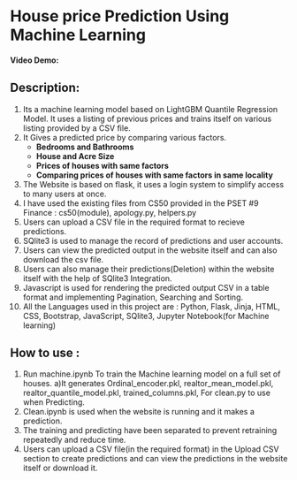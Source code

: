 # House price Prediction Using Machine Learning
#### Video Demo:  <URL HERE>
## Description: 
1. Its a machine learning model based on LightGBM Quantile Regression Model. It uses a listing of previous prices and trains itself on various listing provided by a CSV file.
2. It Gives a predicted price by comparing various factors.
   - **Bedrooms and Bathrooms**  
   - **House and Acre Size**  
   - **Prices of houses with same factors**  
   - **Comparing prices of houses with same factors in same locality**
3. The Website is based on flask, it uses a login system to simplify access to many users at once.
4. I have used the existing files from CS50 provided in the PSET #9 Finance : cs50(module), apology.py, helpers.py
5. Users can upload a CSV file in the required format to recieve predictions.
6. SQlite3 is used to manage the record of predictions and user accounts.
7. Users can view the predicted output in the website itself and can also download the csv file.
8. Users can also manage their predictions(Deletion) within the website itself with the help of SQlite3 Integration.
9. Javascript is used for rendering the predicted output CSV in a table format and implementing Pagination, Searching and Sorting.
10. All the Languages used in this project are : Python, Flask, Jinja, HTML, CSS, Bootstrap, JavaScript, SQlite3, Jupyter Notebook(for Machine learning)

## How to use : 
1) Run machine.ipynb To train the Machine learning model on a full set of houses.
    a)It generates Ordinal_encoder.pkl, realtor_mean_model.pkl, realtor_quantile_model.pkl, trained_columns.pkl, For clean.py to use when Predicting.
2) Clean.ipynb is used when the website is running and it makes a prediction.
3) The training and predicting have been separated to prevent retraining repeatedly and reduce time.
4) Users can upload a CSV file(in the required format) in the Upload CSV section to create predictions and can view the predictions in the website itself or download it.

